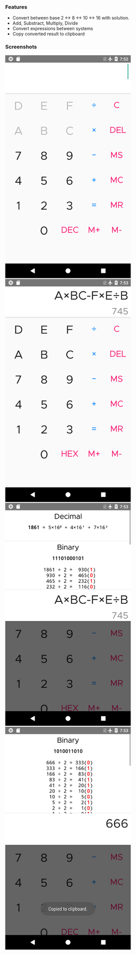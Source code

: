 ### Features

* Convert between base 2 <-> 8 <-> 10 <-> 16 with solution.
* Add, Substract, Multiply, Divide
* Convert expressions between systems
* Copy converted result to clipboard

### Screenshots

<img src="https://raw.githubusercontent.com/dhamith93/NumCalc/master/screenshots/one.png" width="400px">

<img src="https://raw.githubusercontent.com/dhamith93/NumCalc/master/screenshots/two.png" width="400px">

<img src="https://raw.githubusercontent.com/dhamith93/NumCalc/master/screenshots/three.png" width="400px">

<img src="https://raw.githubusercontent.com/dhamith93/NumCalc/master/screenshots/four.png" width="400px">
